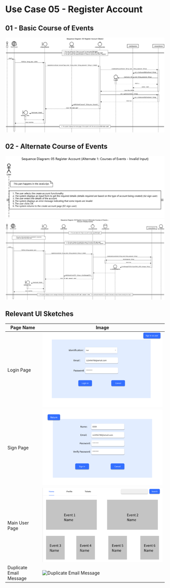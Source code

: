 # Use Case 05 - Register Account

## 01 - Basic Course of Events

![Register Account - Basic Course of Events(Administrator Modifying Other Accounts)](03-design/usecases/images/05-use-case-RegisterAccount-basic.png)

## 02 - Alternate Course of Events

![Register Account - Alternative Courses of Events - Invalid Input](03-design/usecases/images/05-use-case-RegisterAccount-alternate1.png)
![Register Account - Alternative Courses of Events - Account Already Exists](03-design/usecases/images/05-use-case-RegisterAccount-alternate2.png)

## Relevant UI Sketches
| Page Name               | Image                                                                                   |
|-------------------------|-----------------------------------------------------------------------------------------|
| Login Page              | ![Start Page](/01-requirements/UI/00-login.png)                                                          |
| Sign Page               | ![Register Page](/01-requirements/UI/07-sign-user.png)                                                   |
| Main User Page          | ![Main User Page](/01-requirements/UI/03-main-user.png)                                                  |
| Duplicate Email Message | ![Duplicate Email Message](/01-requirements-solution/uisketches/00-start-duplicate.png) |
